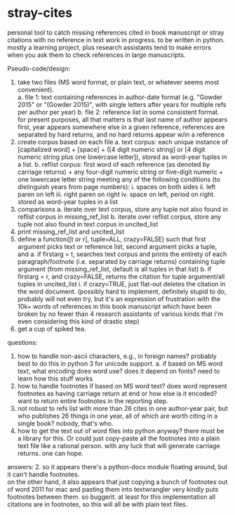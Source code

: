 # stray-cites
personal tool to catch missing references cited in book manuscript or stray citations with no reference in text
work in progress.  to be written in python.  mostly a learning project, plus research 
assistants tend to make errors when you ask them to check references in large manuscripts.

Pseudo-code/design: 

1.  take two files (MS word format, or plain text, or whatever seems most convenient).  
  a.  file 1: text containing references in author-date format (e.g. "Gowder 2015" or "(Gowder 2015)", 
  with single letters after years for multiple refs per author per year)
  b.  file 2: reference list in some consistent format.  for present purposes, all that matters is that 
  last name of author appears first, year appears somewhere else in a given reference, references are separated 
  by hard returns, and no hard returns appear w/in a reference 
2.  create corpus based on each file 
  a.  text corpus: each unique instance of [capitalized word] + [space] + ([4 digit numeric string] or 
  [4 digit numeric string plus one lowercase letter]), stored as word-year tuples in a list. 
  b.  reflist corpus: first word of each reference (as denoted by carriage returns) + any four-digit numeric 
  string or five-digit numeric + one lowercase letter string meeting any of the following conditions 
  (to distinguish years from page numbers): 
    i. spaces on both sides
    ii. left paren on left
    iii. right paren on right
    iv. space on left, period on right.
  stored as word-year tuples in a list
3.  comparisons
  a.  iterate over text corpus, store any tuple not also found in reflist corpus in missing_ref_list
  b.  iterate over reflist corpus, store any tuple not also found in text corpus in uncited_list 
4.  print missing_ref_list and uncited_list 
5.  define a function([t or r], tuple=ALL, crazy=FALSE) such that first argument picks text or reference list, 
second argument picks a tuple, and 
  a.  if firstarg = t, searches text corpus and prints the entirety of each paragraph/footnote 
  (i.e. separated by carriage returns) containing tuple argument (from missing_ref_list, default is all tuples in that list)
  b.  if firstarg = r, and crazy=FALSE, returns the citation for tuple argument/all tuples in uncited_list
    i. if crazy=TRUE, just flat-out deletes the citation in the word document.  (possibly hard to implement, definitely
    stupid to do, probably will not even try, but it's an expression of frustration with the 10k+ words of references 
    in this book manuscript which have been broken by no fewer than 4 research assistants of various kinds that I'm even 
    considering this kind of drastic step)
6.  get a cup of spiked tea.  
  

questions: 
1.  how to handle non-ascii characters, e.g., in foreign names?  probably best to do this in python 3 for unicode support.
  a.  if based on MS word text, what encoding does word use?  does it depend on fonts?  need to learn how this stuff works 
2.  how to handle footnotes if based on MS word text?  does word represent footnotes as having carriage return at end 
or how else is it encoded?  want to return entire footnotes in the reporting step. 
3.  not robust to refs list with more than 26 cites in one author-year pair, but who publishes 26 things in one year, 
all of which are worth citing in a single book?  nobody, that's who.
4.  how to get the text out of word files into python anyway?  there must be a library for this. 
Or could just copy-paste all the footnotes into a plain text file like a rational person. with any luck that will 
generate carriage returns.  one can hope. 

answers:
2.  so it appears there's a python-docx module floating around, but it can't handle footnotes.  
on the other hand, it also appears that just copying a bunch of footnotes out of word 2011 for mac and pasting them 
into textwrangler very kindly puts footnotes between them.  so buggerit.  at least for this implementation all citations 
are in footnotes, so this will all be with plain text files.  
